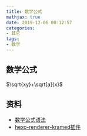 ```yaml
---
title: 数学公式
mathjax: true
date: 2019-12-06 00:12:57
categories: 
- 其它
tags:
- 数学
---
```


## 数学公式

$\sqrt{xy}+\sqrt[a]{x}$

## 资料
- [数学公式语法](https://katex.org/docs/supported.html)
- [hexo-renderer-kramed插件](https://github.com/sun11/hexo-renderer-kramed)